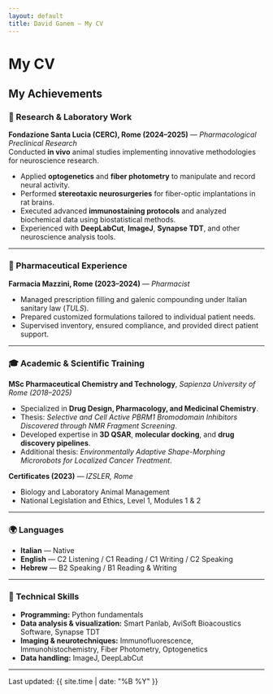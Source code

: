 ```yaml
---
layout: default
title: David Ganem — My CV
---
```


# My CV

## My Achievements

### 🧠 Research & Laboratory Work
**Fondazione Santa Lucia (CERC), Rome (2024–2025)** — *Pharmacological Preclinical Research*  
Conducted **in vivo** animal studies implementing innovative methodologies for neuroscience research.  
- Applied **optogenetics** and **fiber photometry** to manipulate and record neural activity.  
- Performed **stereotaxic neurosurgeries** for fiber-optic implantations in rat brains.  
- Executed advanced **immunostaining protocols** and analyzed biochemical data using biostatistical methods.  
- Experienced with **DeepLabCut**, **ImageJ**, **Synapse TDT**, and other neuroscience analysis tools.

---

### 💊 Pharmaceutical Experience
**Farmacia Mazzini, Rome (2023–2024)** — *Pharmacist*  
- Managed prescription filling and galenic compounding under Italian sanitary law (*TULS*).  
- Prepared customized formulations tailored to individual patient needs.  
- Supervised inventory, ensured compliance, and provided direct patient support.

---

### 🎓 Academic & Scientific Training
**MSc Pharmaceutical Chemistry and Technology**, *Sapienza University of Rome (2018–2025)*  
- Specialized in **Drug Design, Pharmacology, and Medicinal Chemistry**.  
- Thesis: *Selective and Cell Active PBRM1 Bromodomain Inhibitors Discovered through NMR Fragment Screening*.  
- Developed expertise in **3D QSAR**, **molecular docking**, and **drug discovery pipelines**.  
- Additional thesis: *Environmentally Adaptive Shape-Morphing Microrobots for Localized Cancer Treatment*.

**Certificates (2023)** — *IZSLER, Rome*  
- Biology and Laboratory Animal Management  
- National Legislation and Ethics, Level 1, Modules 1 & 2

---

### 🌍 Languages
- **Italian** — Native  
- **English** — C2 Listening / C1 Reading / C1 Writing / C2 Speaking  
- **Hebrew** — B2 Speaking / B1 Reading & Writing

---

### 🧩 Technical Skills
- **Programming:** Python fundamentals  
- **Data analysis & visualization:** Smart Panlab, AviSoft Bioacoustics Software, Synapse TDT  
- **Imaging & neurotechniques:** Immunofluorescence, Immunohistochemistry, Fiber Photometry, Optogenetics  
- **Data handling:** ImageJ, DeepLabCut  

---

<p class="footer-note">Last updated: {{ site.time | date: "%B %Y" }}</p>
